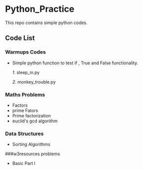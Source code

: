 # Python_Practice
This repo contains simple python codes.

## Code List

### Warmups Codes

 * Simple python function to test if , True and False functionality.
    
    _1._  sleep_in.py
    
    _2._  monkey_trouble.py

### Maths Problems

 * Factors
 * prime Fators
 * Prime factorization
 * euclid's gcd algorithm

### Data Structures

 * Sorting Algorithms

###w3resources problems
  
  * Basic Part I